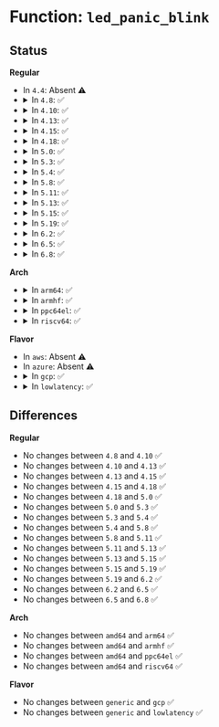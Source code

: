 # Function: <code>led_panic_blink</code>

## Status
<b>Regular</b>
<ul>
<li>
In <code>4.4</code>: Absent ⚠️
</li>
<li>
<details>
<summary>In <code>4.8</code>: ✅</summary>

```c
long int led_panic_blink(int state);
```

**Collision:** Unique Static

**Inline:** No

**Transformation:** False

**Instances:**

```
In drivers/leds/trigger/ledtrig-panic.c (ffffffff81731fb0)
Location: drivers/leds/trigger/ledtrig-panic.c:62
Inline: False
```
**Symbols:**

```
ffffffff81731fb0-ffffffff81731fd4: led_panic_blink (STB_LOCAL)
```
</details>
</li>
<li>
<details>
<summary>In <code>4.10</code>: ✅</summary>

```c
long int led_panic_blink(int state);
```

**Collision:** Unique Static

**Inline:** No

**Transformation:** False

**Instances:**

```
In drivers/leds/trigger/ledtrig-panic.c (ffffffff81764f80)
Location: drivers/leds/trigger/ledtrig-panic.c:62
Inline: False
```
**Symbols:**

```
ffffffff81764f80-ffffffff81764fa4: led_panic_blink (STB_LOCAL)
```
</details>
</li>
<li>
<details>
<summary>In <code>4.13</code>: ✅</summary>

```c
long int led_panic_blink(int state);
```

**Collision:** Unique Static

**Inline:** No

**Transformation:** False

**Instances:**

```
In drivers/leds/trigger/ledtrig-panic.c (ffffffff817837e0)
Location: drivers/leds/trigger/ledtrig-panic.c:62
Inline: False
```
**Symbols:**

```
ffffffff817837e0-ffffffff81783804: led_panic_blink (STB_LOCAL)
```
</details>
</li>
<li>
<details>
<summary>In <code>4.15</code>: ✅</summary>

```c
long int led_panic_blink(int state);
```

**Collision:** Unique Static

**Inline:** No

**Transformation:** False

**Instances:**

```
In drivers/leds/trigger/ledtrig-panic.c (ffffffff817f9ba0)
Location: drivers/leds/trigger/ledtrig-panic.c:62
Inline: False
```
**Symbols:**

```
ffffffff817f9ba0-ffffffff817f9bc4: led_panic_blink (STB_LOCAL)
```
</details>
</li>
<li>
<details>
<summary>In <code>4.18</code>: ✅</summary>

```c
long int led_panic_blink(int state);
```

**Collision:** Unique Static

**Inline:** No

**Transformation:** False

**Instances:**

```
In drivers/leds/trigger/ledtrig-panic.c (ffffffff818431e0)
Location: drivers/leds/trigger/ledtrig-panic.c:62
Inline: False
```
**Symbols:**

```
ffffffff818431e0-ffffffff81843204: led_panic_blink (STB_LOCAL)
```
</details>
</li>
<li>
<details>
<summary>In <code>5.0</code>: ✅</summary>

```c
long int led_panic_blink(int state);
```

**Collision:** Unique Static

**Inline:** No

**Transformation:** False

**Instances:**

```
In drivers/leds/trigger/ledtrig-panic.c (ffffffff8186f1f0)
Location: drivers/leds/trigger/ledtrig-panic.c:62
Inline: False
```
**Symbols:**

```
ffffffff8186f1f0-ffffffff8186f214: led_panic_blink (STB_LOCAL)
```
</details>
</li>
<li>
<details>
<summary>In <code>5.3</code>: ✅</summary>

```c
long int led_panic_blink(int state);
```

**Collision:** Unique Static

**Inline:** No

**Transformation:** False

**Instances:**

```
In drivers/leds/trigger/ledtrig-panic.c (ffffffff818b3500)
Location: drivers/leds/trigger/ledtrig-panic.c:58
Inline: False
```
**Symbols:**

```
ffffffff818b3500-ffffffff818b3524: led_panic_blink (STB_LOCAL)
```
</details>
</li>
<li>
<details>
<summary>In <code>5.4</code>: ✅</summary>

```c
long int led_panic_blink(int state);
```

**Collision:** Unique Static

**Inline:** No

**Transformation:** False

**Instances:**

```
In drivers/leds/trigger/ledtrig-panic.c (ffffffff818e5e20)
Location: drivers/leds/trigger/ledtrig-panic.c:58
Inline: False
```
**Symbols:**

```
ffffffff818e5e20-ffffffff818e5e44: led_panic_blink (STB_LOCAL)
```
</details>
</li>
<li>
<details>
<summary>In <code>5.8</code>: ✅</summary>

```c
long int led_panic_blink(int state);
```

**Collision:** Unique Static

**Inline:** No

**Transformation:** False

**Instances:**

```
In drivers/leds/trigger/ledtrig-panic.c (ffffffff819b90d0)
Location: drivers/leds/trigger/ledtrig-panic.c:58
Inline: False
```
**Symbols:**

```
ffffffff819b90d0-ffffffff819b90f4: led_panic_blink (STB_LOCAL)
```
</details>
</li>
<li>
<details>
<summary>In <code>5.11</code>: ✅</summary>

```c
long int led_panic_blink(int state);
```

**Collision:** Unique Static

**Inline:** No

**Transformation:** False

**Instances:**

```
In drivers/leds/trigger/ledtrig-panic.c (ffffffff819bb540)
Location: drivers/leds/trigger/ledtrig-panic.c:58
Inline: False
```
**Symbols:**

```
ffffffff819bb540-ffffffff819bb564: led_panic_blink (STB_LOCAL)
```
</details>
</li>
<li>
<details>
<summary>In <code>5.13</code>: ✅</summary>

```c
long int led_panic_blink(int state);
```

**Collision:** Unique Static

**Inline:** No

**Transformation:** False

**Instances:**

```
In drivers/leds/trigger/ledtrig-panic.c (ffffffff8199fd50)
Location: drivers/leds/trigger/ledtrig-panic.c:58
Inline: False
```
**Symbols:**

```
ffffffff8199fd50-ffffffff8199fd71: led_panic_blink (STB_LOCAL)
```
</details>
</li>
<li>
<details>
<summary>In <code>5.15</code>: ✅</summary>

```c
long int led_panic_blink(int state);
```

**Collision:** Unique Static

**Inline:** No

**Transformation:** False

**Instances:**

```
In drivers/leds/trigger/ledtrig-panic.c (ffffffff81a4ca00)
Location: drivers/leds/trigger/ledtrig-panic.c:59
Inline: False
```
**Symbols:**

```
ffffffff81a4ca00-ffffffff81a4ca21: led_panic_blink (STB_LOCAL)
```
</details>
</li>
<li>
<details>
<summary>In <code>5.19</code>: ✅</summary>

```c
long int led_panic_blink(int state);
```

**Collision:** Unique Static

**Inline:** No

**Transformation:** False

**Instances:**

```
In drivers/leds/trigger/ledtrig-panic.c (ffffffff81bbb190)
Location: drivers/leds/trigger/ledtrig-panic.c:59
Inline: False
```
**Symbols:**

```
ffffffff81bbb190-ffffffff81bbb1b9: led_panic_blink (STB_LOCAL)
```
</details>
</li>
<li>
<details>
<summary>In <code>6.2</code>: ✅</summary>

```c
long int led_panic_blink(int state);
```

**Collision:** Unique Static

**Inline:** No

**Transformation:** False

**Instances:**

```
In drivers/leds/trigger/ledtrig-panic.c (ffffffff81d60880)
Location: drivers/leds/trigger/ledtrig-panic.c:59
Inline: False
```
**Symbols:**

```
ffffffff81d60880-ffffffff81d608a9: led_panic_blink (STB_LOCAL)
```
</details>
</li>
<li>
<details>
<summary>In <code>6.5</code>: ✅</summary>

```c
long int led_panic_blink(int state);
```

**Collision:** Unique Static

**Inline:** No

**Transformation:** False

**Instances:**

```
In drivers/leds/trigger/ledtrig-panic.c (ffffffff81dcb960)
Location: drivers/leds/trigger/ledtrig-panic.c:59
Inline: False
```
**Symbols:**

```
ffffffff81dcb960-ffffffff81dcb989: led_panic_blink (STB_LOCAL)
```
</details>
</li>
<li>
<details>
<summary>In <code>6.8</code>: ✅</summary>

```c
long int led_panic_blink(int state);
```

**Collision:** Unique Static

**Inline:** No

**Transformation:** False

**Instances:**

```
In drivers/leds/trigger/ledtrig-panic.c (ffffffff81e844a0)
Location: drivers/leds/trigger/ledtrig-panic.c:59
Inline: False
```
**Symbols:**

```
ffffffff81e844a0-ffffffff81e844c9: led_panic_blink (STB_LOCAL)
```
</details>
</li>
</ul>
<b>Arch</b>
<ul>
<li>
<details>
<summary>In <code>arm64</code>: ✅</summary>

```c
long int led_panic_blink(int state);
```

**Collision:** Unique Static

**Inline:** No

**Transformation:** False

**Instances:**

```
In drivers/leds/trigger/ledtrig-panic.c (ffff800010b4b388)
Location: drivers/leds/trigger/ledtrig-panic.c:58
Inline: False
```
**Symbols:**

```
ffff800010b4b388-ffff800010b4b3c8: led_panic_blink (STB_LOCAL)
```
</details>
</li>
<li>
<details>
<summary>In <code>armhf</code>: ✅</summary>

```c
long int led_panic_blink(int state);
```

**Collision:** Unique Static

**Inline:** No

**Transformation:** False

**Instances:**

```
In drivers/leds/trigger/ledtrig-panic.c (c0c34608)
Location: drivers/leds/trigger/ledtrig-panic.c:58
Inline: False
```
**Symbols:**

```
c0c34608-c0c34640: led_panic_blink (STB_LOCAL)
```
</details>
</li>
<li>
<details>
<summary>In <code>ppc64el</code>: ✅</summary>

```c
long int led_panic_blink(int state);
```

**Collision:** Unique Static

**Inline:** No

**Transformation:** False

**Instances:**

```
In drivers/leds/trigger/ledtrig-panic.c (c000000000c40640)
Location: drivers/leds/trigger/ledtrig-panic.c:58
Inline: False
```
**Symbols:**

```
c000000000c40640-c000000000c40690: led_panic_blink (STB_LOCAL)
```
</details>
</li>
<li>
<details>
<summary>In <code>riscv64</code>: ✅</summary>

```c
long int led_panic_blink(int state);
```

**Collision:** Unique Static

**Inline:** No

**Transformation:** False

**Instances:**

```
In drivers/leds/trigger/ledtrig-panic.c (ffffffe00071e332)
Location: drivers/leds/trigger/ledtrig-panic.c:58
Inline: False
```
**Symbols:**

```
ffffffe00071e332-ffffffe00071e36c: led_panic_blink (STB_LOCAL)
```
</details>
</li>
</ul>
<b>Flavor</b>
<ul>
<li>
In <code>aws</code>: Absent ⚠️
</li>
<li>
In <code>azure</code>: Absent ⚠️
</li>
<li>
<details>
<summary>In <code>gcp</code>: ✅</summary>

```c
long int led_panic_blink(int state);
```

**Collision:** Unique Static

**Inline:** No

**Transformation:** False

**Instances:**

```
In drivers/leds/trigger/ledtrig-panic.c (ffffffff818dac80)
Location: drivers/leds/trigger/ledtrig-panic.c:58
Inline: False
```
**Symbols:**

```
ffffffff818dac80-ffffffff818daca4: led_panic_blink (STB_LOCAL)
```
</details>
</li>
<li>
<details>
<summary>In <code>lowlatency</code>: ✅</summary>

```c
long int led_panic_blink(int state);
```

**Collision:** Unique Static

**Inline:** No

**Transformation:** False

**Instances:**

```
In drivers/leds/trigger/ledtrig-panic.c (ffffffff818f77a0)
Location: drivers/leds/trigger/ledtrig-panic.c:58
Inline: False
```
**Symbols:**

```
ffffffff818f77a0-ffffffff818f77c4: led_panic_blink (STB_LOCAL)
```
</details>
</li>
</ul>

## Differences
<b>Regular</b>
<ul>
<li>
No changes between <code>4.8</code> and <code>4.10</code> ✅
</li>
<li>
No changes between <code>4.10</code> and <code>4.13</code> ✅
</li>
<li>
No changes between <code>4.13</code> and <code>4.15</code> ✅
</li>
<li>
No changes between <code>4.15</code> and <code>4.18</code> ✅
</li>
<li>
No changes between <code>4.18</code> and <code>5.0</code> ✅
</li>
<li>
No changes between <code>5.0</code> and <code>5.3</code> ✅
</li>
<li>
No changes between <code>5.3</code> and <code>5.4</code> ✅
</li>
<li>
No changes between <code>5.4</code> and <code>5.8</code> ✅
</li>
<li>
No changes between <code>5.8</code> and <code>5.11</code> ✅
</li>
<li>
No changes between <code>5.11</code> and <code>5.13</code> ✅
</li>
<li>
No changes between <code>5.13</code> and <code>5.15</code> ✅
</li>
<li>
No changes between <code>5.15</code> and <code>5.19</code> ✅
</li>
<li>
No changes between <code>5.19</code> and <code>6.2</code> ✅
</li>
<li>
No changes between <code>6.2</code> and <code>6.5</code> ✅
</li>
<li>
No changes between <code>6.5</code> and <code>6.8</code> ✅
</li>
</ul>
<b>Arch</b>
<ul>
<li>
No changes between <code>amd64</code> and <code>arm64</code> ✅
</li>
<li>
No changes between <code>amd64</code> and <code>armhf</code> ✅
</li>
<li>
No changes between <code>amd64</code> and <code>ppc64el</code> ✅
</li>
<li>
No changes between <code>amd64</code> and <code>riscv64</code> ✅
</li>
</ul>
<b>Flavor</b>
<ul>
<li>
No changes between <code>generic</code> and <code>gcp</code> ✅
</li>
<li>
No changes between <code>generic</code> and <code>lowlatency</code> ✅
</li>
</ul>
